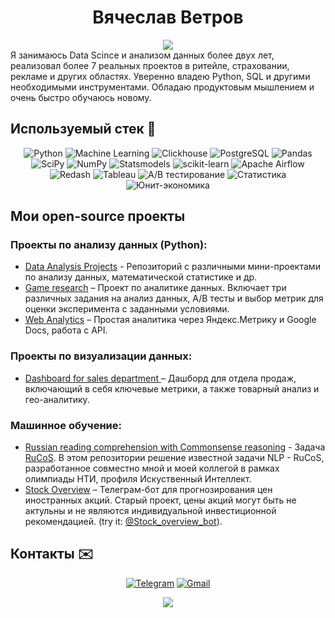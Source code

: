 
<!-- Name and Profession -->
<div align="center">

# Вячеслав Ветров

</div>

<div align="center">
  <picture>
    <source 
      srcset="https://readme-typing-svg.demolab.com?font=Montserrat&size=24&duration=4500&pause=4000&color=FFFFFF&center=true&width=470&lines=Middle Data Scientist/Product Analyst"
      media="(prefers-color-scheme: dark)"
    />
    <source
      srcset="https://readme-typing-svg.demolab.com?font=Montserrat&size=24&duration=4500&pause=4000&color=000000&center=true&width=470&lines=Middle Data Scientist/Product Analyst"
      media="(prefers-color-scheme: light), (prefers-color-scheme: no-preference)"
    />
  <img src="https://readme-typing-svg.demolab.com?font=Montserrat&size=24&duration=5000&pause=2000&color=FFFFFF&center=true&width=470&lines=Продуктовый Аналитик" />
  </picture>
  
</div>

<div>
Я занимаюсь Data Scince и анализом данных более двух лет, реализовал более 7 реальных проектов в ритейле, страховании, рекламе и других областях. Уверенно владею Python, SQL и другими необходимыми инструментами. Обладаю продуктовым мышлением и очень быстро обучаюсь новому.
</div>

<!-- Skills -->
## Используемый стек 🔧

<div align="center">

![Python](https://img.shields.io/badge/-Python-0b163b?style=for-the-badge&logo=python)
![Machine Learning](https://img.shields.io/badge/Machine%20Learning-0b163b?style=for-the-badge)
![Clickhouse](https://img.shields.io/badge/-Clickhouse-0b163b?style=for-the-badge&logo=clickhouse)
![PostgreSQL](https://img.shields.io/badge/-PostgreSQL-0b163b?style=for-the-badge&logo=PostgreSQL&logoColor=white)
![Pandas](https://img.shields.io/badge/-Pandas-0b163b?style=for-the-badge&logo=Pandas)
![SciPy](https://img.shields.io/badge/-SciPy-0b163b?style=for-the-badge&logo=SciPy)
![NumPy](https://img.shields.io/badge/-NumPy-0b163b?style=for-the-badge&logo=NumPy)
![Statsmodels](https://img.shields.io/badge/Statsmodels-0b163b?style=for-the-badge&logo=Statsmodels)
![scikit-learn](https://img.shields.io/badge/scikit--learn-0b163b?style=for-the-badge&logo=scikit-learn)
![Apache Airflow](https://img.shields.io/badge/Apache%20Airflow-0b163b?style=for-the-badge&logo=Apache%20Airflow)
![Redash](https://img.shields.io/badge/Redash-0b163b?style=for-the-badge&logo=Redash)
![Tableau](https://img.shields.io/badge/Tableau-0b163b?style=for-the-badge&logo=Tableau)
![A/B тестирование](https://img.shields.io/badge/A/B%20тестирование-0b163b?style=for-the-badge)
![Статистика](https://img.shields.io/badge/Статистика-0b163b?style=for-the-badge)
![Юнит-экономика](https://img.shields.io/badge/Юнит--экономика-0b163b?style=for-the-badge)
</div>

## Мои open-source проекты
### Проекты по анализу данных (Python):
 - [Data Analysis Projects](https://github.com/justlcoder/Data-analysis) - Репозиторий с различными мини-проектами по анализу данных, математической статистике и др.
 - [Game research](https://nbviewer.jupyter.org/github/justlcoder/Game_Research/blob/main/analysis.ipynb) – Проект по аналитике данных. Включает три различных задания на анализ данных, A/B тесты и выбор метрик для оценки эксперимента с заданными условиями.
 - [Web Analytics](https://nbviewer.jupyter.org/github/justlcoder/Portfolio/blob/main/web_analytics.ipynb) – Простая аналитика через Яндекс.Метрику и Google Docs, работа с API.

### Проекты по визуализации данных:
 - [Dashboard for sales department
](http://redash.lab.karpov.courses/public/dashboards/f90cCFSN6DxHnHSyuB9iMQeQcVDoHw5DoOBxRs1r?org_slug=default) – Дашборд для отдела продаж, включающий в себя ключевые метрики, а также товарный анализ и гео-аналитику.

### Машинное обучение:
 - [Russian reading comprehension with Commonsense reasoning](https://github.com/justlcoder/AI_nti) - Задача [RuCoS](https://russiansuperglue.com/ru/tasks/task_info/RuCoS). В этом репозитории решение известной задачи NLP - RuCoS, разработанное совместно мной и моей коллегой в рамках олимпиады НТИ, профиля Искуственный Интеллект.
 - [Stock Overview](https://github.com/justlcoder/Stock_Overview) – Телеграм-бот для прогнозирования цен иностранных акций. Старый проект, цены акций могут быть не актульны и не являются индивидуальной инвестиционной рекомендацией. (try it: [@Stock_overview_bot](https://t.me/Stock_overview_bot)).


 ## Контакты ✉️

<div align="center">

[![Telegram](https://img.shields.io/badge/Telegram-0b163b?style=for-the-badge&logo=telegram&logoColor=white)](https://t.me/vnvetrov)
[![Gmail](https://img.shields.io/badge/Gmail-0b163b?style=for-the-badge&logo=gmail&logoColor=red)](mailto:vvetrov.ds@gmail.com)

</div>

<!-- GitHub Stats -->
<div align="center">

<picture>
<source 
  srcset="https://github-readme-stats.vercel.app/api?username=justlcoder&theme=algolia&show_icons=True&hide=issues,contribs"
  media="(prefers-color-scheme: dark)"
/>
<source
  srcset="https://github-readme-stats.vercel.app/api?username=justlcoder&theme=default_repocard&show_icons=True&hide=issues,contribs"
  media="(prefers-color-scheme: light), (prefers-color-scheme: no-preference)"
/>
<img src="https://github-readme-stats.vercel.app/api?username=justlcoder&theme=default_repocard&show_icons=True&hide=issues,contribs" />
</picture>

</div>
